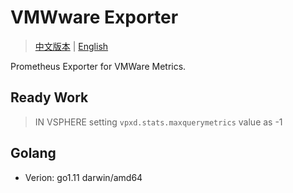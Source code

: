 # VMWware Exporter

> [中文版本](https://github.com/klnchu/vmware_exporter/blob/master/README_CN.md) | [English](https://github.com/klnchu/vmware_exporter/blob/master/README.md)

Prometheus Exporter for VMWare Metrics. 

## Ready Work 

> IN VSPHERE setting ```vpxd.stats.maxquerymetrics``` value as -1 


## Golang

* Verion: go1.11 darwin/amd64

